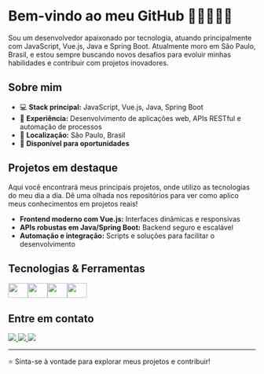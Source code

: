 # Bem-vindo ao meu GitHub 👨🏻‍💻👋🏻

Sou um desenvolvedor apaixonado por tecnologia, atuando principalmente com JavaScript, Vue.js, Java e Spring Boot. Atualmente moro em São Paulo, Brasil, e estou sempre buscando novos desafios para evoluir minhas habilidades e contribuir com projetos inovadores.

## Sobre mim

- 💻 **Stack principal:** JavaScript, Vue.js, Java, Spring Boot
- 🚀 **Experiência:** Desenvolvimento de aplicações web, APIs RESTful e automação de processos
- 📍 **Localização:** São Paulo, Brasil
- 🤝 **Disponível para oportunidades**

## Projetos em destaque

Aqui você encontrará meus principais projetos, onde utilizo as tecnologias do meu dia a dia. Dê uma olhada nos repositórios para ver como aplico meus conhecimentos em projetos reais!

- **Frontend moderno com Vue.js:** Interfaces dinâmicas e responsivas
- **APIs robustas em Java/Spring Boot:** Backend seguro e escalável
- **Automação e integração:** Scripts e soluções para facilitar o desenvolvimento

## Tecnologias & Ferramentas

<div style="display: flex">
  <a href="https://developer.mozilla.org/pt-BR/docs/Web/JavaScript">
    <img align="center" height="30" width="40" src="https://cdn.jsdelivr.net/gh/devicons/devicon/icons/javascript/javascript-original.svg" />
  </a>
  <a href="https://vuejs.org/">
    <img align="center" height="30" width="40" src="https://cdn.jsdelivr.net/gh/devicons/devicon/icons/vuejs/vuejs-original-wordmark.svg" />
  </a>
  <a href="https://www.java.com/pt-BR/">
    <img align="center" height="30" width="40" src="https://cdn.jsdelivr.net/gh/devicons/devicon@latest/icons/java/java-original-wordmark.svg" />          
  </a>
  <a href="https://spring.io/">
    <img align="center" height="30" width="40" src="https://cdn.jsdelivr.net/gh/devicons/devicon@latest/icons/spring/spring-original-wordmark.svg" />               
  </a>
</div>

## Entre em contato

<div>
  <a href="https://matheuspatricksa.netlify.app">
    <img src="https://img.shields.io/badge/Portif%C3%B3lio-%23262618?style=for-the-badge&logoColor=white" />
  </a>
  <a href="mailto:matheuspatricksa@gmail.com">
    <img src="https://img.shields.io/badge/Email-%23EA4335?style=for-the-badge&logo=gmail&logoColor=white"/>
  </a>
  <a href="https://www.linkedin.com/in/matheuspatricksa/">
    <img src="https://img.shields.io/badge/Linkedin-%230A66C2?style=for-the-badge&logo=linkedin&logoColor=white" />
  </a>
</div>

---

⭐ Sinta-se à vontade para explorar meus projetos e contribuir!
